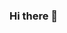 ### Hi there 👋

<!--
**yesterselga/yesterselga** is a ✨ _special_ ✨ repository because its `README.md` (this file) appears on your GitHub profile.

Here are some ideas to get you started:

- 🔭 I’m currently working on Laravel App Projects ...
- 🌱 I’m currently learning Python ...
- 👯 I’m looking to collaborate on unique project ideas ...
- 🤔 I’m looking for help with ...
- 💬 Ask me about my interests ...
- 📫 How to reach me: yesterselga@gmail.com ...
- ⚡ Fun fact: i love to code ...
-->
